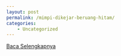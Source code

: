 ```yaml
---
layout: post
permalink: /mimpi-dikejar-beruang-hitam/
categories:
    - Uncategorized
---
```


[Baca Selengkapnya](/07)